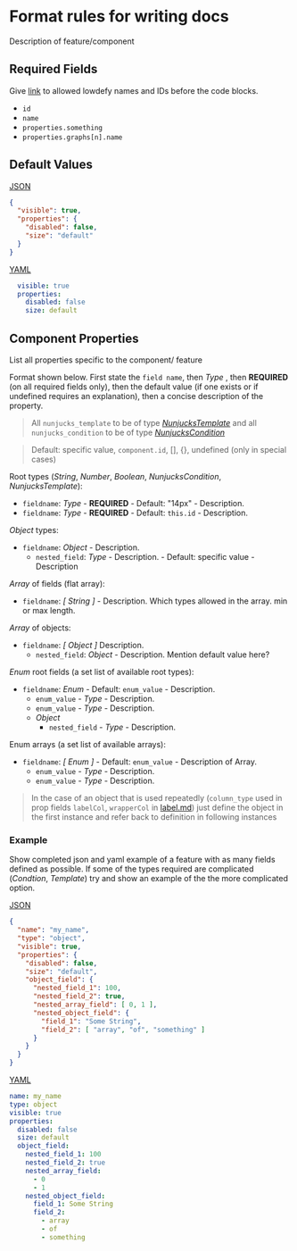 # Format rules for writing docs

Description of feature/component

## Required Fields

Give [link](/lowdefy-aws-deployment/docs/lowdefy.md#lowdefy_name) to allowed lowdefy names and IDs before the code blocks.

- `id`
- `name`
- `properties.something`
- `properties.graphs[n].name`

## Default Values

<U>JSON</U>
```json
{
  "visible": true,
  "properties": {
    "disabled": false,
    "size": "default"
  }
}
```
<U>YAML</U>
```yaml
  visible: true
  properties:
    disabled: false
    size: default
```

## Component Properties
List all properties specific to the component/ feature

Format shown below. First state the `field name`, then _Type_ , then **REQUIRED** (on all required fields only), then the default value (if one exists or if undefined requires an explanation), then a concise description of the property.

>All `nunjucks_template` to be of type [_NunjucksTemplate_](/lowdefy-aws-deployment/docs/lowdefy.md#nunjucks_template) and all `nunjucks_condition` to be of type [_NunjucksCondition_](/lowdefy-aws-deployment/docs/lowdefy.md#nunjucks_condition)

>Default: specific value, `component.id`, [], {}, undefined (only in special cases)

Root types (_String_, _Number_, _Boolean_, _NunjucksCondition_, _NunjucksTemplate_):

- `fieldname`: _Type_ - **REQUIRED** - Default: "14px" - Description.
- `fieldname`: _Type_ - **REQUIRED** - Default: `this.id` - Description.

_Object_ types:

- `fieldname`: _Object_ - Description.
  - `nested_field`: _Type_ - Description. - Default: specific value - Description

_Array_ of fields (flat array):

- `fieldname`: _[ String ]_ - Description. Which types allowed in the array. min or max length.

_Array_ of objects:

- `fieldname`: _[ Object ]_ Description.
  - `nested_field`: _Object_ - Description. Mention default value here?

_Enum_ root fields (a set list of available root types):

- `fieldname`: _Enum_ - Default: `enum_value` - Description.
  - `enum_value` - _Type_ - Description.
  - `enum_value` - _Type_ - Description.
  - _Object_
    - `nested_field` - _Type_ - Description.

Enum arrays (a set list of available arrays):

- `fieldname`:  _[ Enum ]_  - Default: `enum_value` - Description of Array.
  - `enum_value` - _Type_ - Description.
  - `enum_value` - _Type_ - Description.

>In the case of an object that is used repeatedly (`column_type` used in prop fields `labelCol`, `wrapperCol` in [label.md](../docs/components/input/label.md)) just define the object in the first instance and refer back to definition in following instances

### Example

Show completed json and yaml example of a feature with as many fields defined as possible. If some of the types required are complicated (_Condtion_, _Template_) try and show an example of the the more complicated option.

<U>JSON</U>

```json
{
  "name": "my_name",
  "type": "object",
  "visible": true,
  "properties": {
    "disabled": false,
    "size": "default",
    "object_field": {
      "nested_field_1": 100,
      "nested_field_2": true,
      "nested_array_field": [ 0, 1 ],
      "nested_object_field": {
        "field_1": "Some String",
        "field_2": [ "array", "of", "something" ]
      }
    }
  }
}
```

<U>YAML</U>

```yaml
name: my_name
type: object
visible: true
properties:
  disabled: false
  size: default
  object_field:
    nested_field_1: 100
    nested_field_2: true
    nested_array_field:
      - 0
      - 1
    nested_object_field:
      field_1: Some String
      field_2:
        - array
        - of
        - something
```
